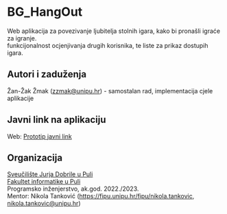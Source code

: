 # BG_HangOut

Web aplikacija za povezivanje ljubitelja stolnih igara, kako bi pronašli igraće za igranje.<br>
funkcijonalnost ocjenjivanja drugih korisnika, te liste za prikaz dostupih igara.

## Autori i zaduženja

Žan-Žak Žmak (zzmak@unipu.hr) - samostalan rad, implementacija cjele aplikacije

## Javni link na aplikaciju

Web: [Prototip javni link](https://www.figma.com/proto/lZDcbWTy9phAmHzZxfXixL/BGHangOut?node-id=2-2&scaling=min-zoom&page-id=0%3A1)

## Organizacija

[Sveučilište Jurja Dobrile u Puli](https://www.unipu.hr/)<br>
[Fakultet informatike u Puli](https://fipu.unipu.hr/)<br>
Programsko inženjerstvo, ak.god. 2022./2023.<br>
Mentor: Nikola Tanković (https://fipu.unipu.hr/fipu/nikola.tankovic, nikola.tankovic@unipu.hr)<br>
